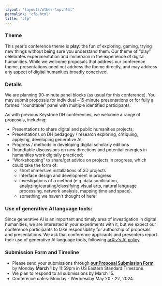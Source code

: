 ```yaml
---
layout: "layouts/other-top.html"
permalink: "cfp.html"
title: "cfp"
---
```


### Theme
This year's conference theme is **play**: the fun of exploring, gaming,
trying new things without being sure you understand them.
Our theme of “play” celebrates experimentation and immersion in the experience of digital humanities.
While we welcome proposals that address our conference theme, 
presentations need not address the theme directly, and may address any aspect of digital humanities broadly conceived. 

### Details
We are planning 90-minute panel blocks (as usual for this conference). You may submit proposals for individual ~15-minute presentations or 
for fully a formed "roundtable" panel with multiple identified participants. 

As with previous Keystone DH conferences, we welcome a range of proposals, including:
* Presentations to share digital and public humanities projects;
* Presentations on DH pedagogy / research exploring, critiquing, applying, developing generative AI;
* Progress / methods in developing digital scholarly editions 
* Roundtable discussions on new directions and potential energies in humanities work digitally practiced;
* “Workshopping” to share/get advice on projects in progress, which could take the form of:
  * short immersive installations of 3D projects
  * interface design and development in progress
  * investigations of a method (e.g. data sonification, analyzing/curating/classifying visual arts, natural language processing, network analysis, mapping time and space).
  * something we haven't thought of here!

### Use of generative AI language tools:
Since generative AI is an important and timely area of investigation in digital humanities, we 
are interested in your experiments with it, but we expect our conference participants to take responsibility for authorship of proposals and presentations. 
We ask that conference applicants and presenters report their use of generative AI language tools, following
[arXiv's AI policy](https://blog.arxiv.org/2023/01/31/arxiv-announces-new-policy-on-chatgpt-and-similar-tools/).

### Submission Form and Timeline
* Please send your submissions through **[our Proposal Submission Form](https://forms.gle/pNKMjbZVr6Hz4qwV9)** by Monday **March 1** by 11:59pm in US Eastern Standard Timezone. 
* We plan to respond to all submissions by March 15.
* Conference dates: Monday - Wednesday May 20 - 22, 2024.